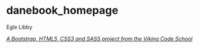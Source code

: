 # danebook_homepage

Egle Libby 

*[A Bootstrap, HTML5, CSS3 and SASS project from the Viking Code School](http://www.vikingcodeschool.com)*